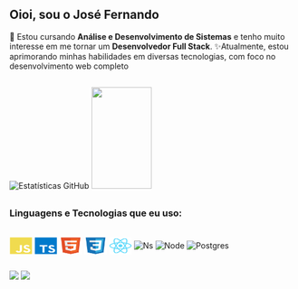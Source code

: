 ## Oioi, sou o José Fernando

📖 Estou cursando **Análise e Desenvolvimento de Sistemas** e tenho muito interesse em me tornar um **Desenvolvedor Full Stack**. 
✨Atualmente, estou aprimorando minhas habilidades em diversas tecnologias, com foco no desenvolvimento web completo

## 
<div>
  <img height="180em" width="50%" src="https://github-readme-stats.vercel.app/api?username=JoseFCosta&show_icons=true&theme=dark" alt="Estatísticas GitHub"/>
  <img height="180em" width="46%"  src="https://github-readme-stats.vercel.app/api/top-langs/?username=JoseFCosta&layout=compact&show_icons=true&theme=dark"/>
</div>

## 

### Linguagens e Tecnologias que eu uso:
<br>    
<div style="display: inline_block">   
  <img align="center" alt="Js" height="30" width="40" src="https://raw.githubusercontent.com/devicons/devicon/master/icons/javascript/javascript-plain.svg">
  <img align="center" alt="Ts" height="30" width="40" src="https://raw.githubusercontent.com/devicons/devicon/master/icons/typescript/typescript-plain.svg">
  <img align="center" alt="HTML" height="30" width="40" src="https://raw.githubusercontent.com/devicons/devicon/master/icons/html5/html5-original.svg">
  <img align="center" alt="CSS" height="30" width="40" src="https://raw.githubusercontent.com/devicons/devicon/master/icons/css3/css3-original.svg">
  <img align="center" alt="React" height="30" width="40" src="https://raw.githubusercontent.com/devicons/devicon/master/icons/react/react-original.svg">
  <img align="center" alt="Ns" height="30" width="40" src="https://cdn.jsdelivr.net/gh/devicons/devicon@latest/icons/nextjs/nextjs-original.svg" />
  <img align="center" alt="Node" height="30" width="40" src="https://cdn.jsdelivr.net/gh/devicons/devicon@latest/icons/nodejs/nodejs-plain-wordmark.svg" />
  <img align="center" alt="Postgres" height="30" width="40" src="https://cdn.jsdelivr.net/gh/devicons/devicon@latest/icons/postgresql/postgresql-original.svg" />          
</div>
  
  ## 
  <a href="https://www.instagram.com/joseee_fe_" target="_blank"><img src="https://img.shields.io/badge/-Instagram-%23E4405F?style=for-the-badge&logo=instagram&logoColor=white"     target="_blank"></a>
  <a href="https://www.linkedin.com/in/josé-fernando-brito-costa/" target="_blank"><img src="https://img.shields.io/badge/-LinkedIn-%230077B5?style=for-the-badge&logo=linkedin&logoColor=white" target="_blank"></a> 
  
</div>
